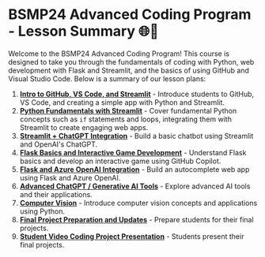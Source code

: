 # BSMP24 Advanced Coding Program - Lesson Summary 🌐🚀   <!-- {docsify-ignore-all} -->
   
Welcome to the BSMP24 Advanced Coding Program! This course is designed to take you through the fundamentals of coding with Python, web development with Flask and Streamlit, and the basics of using GitHub and Visual Studio Code. Below is a summary of our lesson plans:  

1. [**Intro to GitHub, VS Code, and Streamlit**](/lessons/lesson1/lesson1.md) - Introduce students to GitHub, VS Code, and creating a simple app with Python and Streamlit.
2. [**Python Fundamentals with Streamlit**](/lessons/lesson2/lesson2.md) - Cover fundamental Python concepts such as `if` statements and loops, integrating them with Streamlit to create engaging web apps.
3. [**Streamlit + ChatGPT Integration**](/lessons/lesson3/lesson3.md) - Build a basic chatbot using Streamlit and OpenAI's ChatGPT.
4. [**Flask Basics and Interactive Game Development**](/lessons/lesson4/lesson4_early.md) - Understand Flask basics and develop an interactive game using GitHub Copilot.
5. [**Flask and Azure OpenAI Integration**](/lessons/lesson5/lesson5_early.md) - Build an autocomplete web app using Flask and Azure OpenAI.
6. [**Advanced ChatGPT / Generative AI Tools**](/lessons/lesson6/lesson6_early.md) - Explore advanced AI tools and their applications.
7. [**Computer Vision**](/lessons/lesson7/lesson7_early.md) - Introduce computer vision concepts and applications using Python.
8. [**Final Project Preparation and Updates**](/lessons/student_video_project/README_early.md) - Prepare students for their final projects.
9. [**Student Video Coding Project Presentation**](/lessons/student_video_project/final_projects.md) - Students present their final projects. 